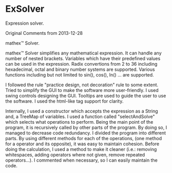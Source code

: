 # ExSolver

Expression solver.

Original Comments from 2013-12-28

mathex™ Solver.

mathex™ Solver simplifies any mathematical expression.
It can handle any number of nested brackets.
Variables which have their predefined values can be used in the expression.
Radix convertions from 2 to 36 including hexadecimal, octal and binary number systems are supported. 
Various functions including but not limited to sin(), cos(), ln() ... are supported.

I followed the rule "practice design, not decoration" rule to some extent.
Tried to simplify the GUI to make the software more user-friendly.
I used swing controls designing the GUI. 
Tooltips are used to guide the user to use the software. 
I used the html-like tag support for clarity.

Internally, I used a constructor which accepts the expression as a String and, a TreeMap of variables. 
I used a function called "selectAndSolve" which selects what operations to perform.
Being the main point of the program, it is recursively called by other parts of the program.
By doing so, I managed to decrease code redundancy. 
I divided the program into different parts. 
By using different methods for each of the operations, (one method for a operator and its opposite),
it was easy to maintain cohesion. 
Before doing the calculation, I used a method to make it cleaner 
(i.e.: removing whitespaces, adding operators where not given, remove repeated operators...). 
I commented when necessary, so I can easily maintain the code. 
